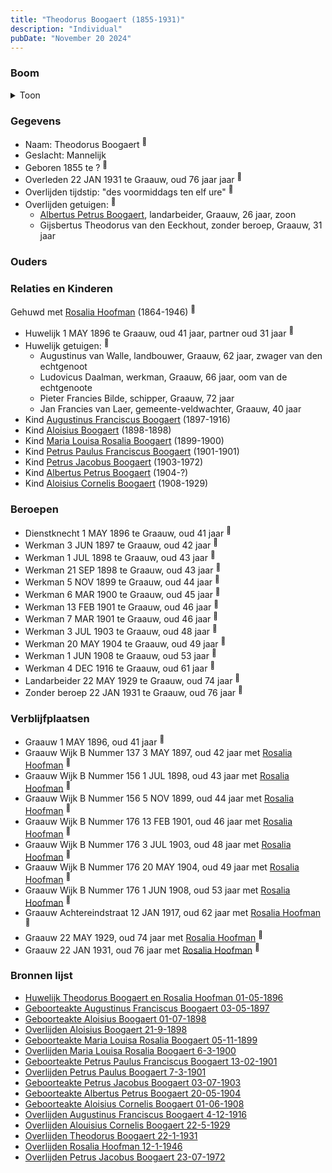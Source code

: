 ```yaml
---
title: "Theodorus Boogaert (1855-1931)"
description: "Individual"
pubDate: "November 20 2024"
---
```


### Boom
<details><summary>Toon</summary>

![test](https://www.plantuml.com/plantuml/svg/bPNVRzem4CVV_LUSseSz8SK9lu8GBNIm3hKTwhf9qpHLJkA2XMCZsn52LV_tEk1G6jZglULoFj_7T-UlBxKXoXGvHth9n8eeaaD2qkLSoK9aLv9B1KOHeQsB2eCMBAEGCfLoklkc-Sfi8ATvGfNU_TA6AYhDPaNHmQuf9rh3CmA0aLGPLGyBbYu5rRhVpmaJWm54w0MXJp3Rfj88xKBE7XPKPb8LsWRAEQ7Ad07Hy3K8SBSD--ZpSJHfJKOsnVCJepnxWNul8SdcCP76SDeR0EwsMd1nuDRBWlD78hB7L4cj4sbnxBemXEdm3d0SOVYY22dM9PYZkPUQS4RWMigdd8WA9GYR0EUJqJWQH_z4WEaFktMttQos_X07LpZDzXkEe-dtrZJBc9YNw-1s-Cjk7RUtK1CBrOxWdBFvmcmevt9jmVQHms9UQCE4BUl4DZXbEZrPuGvuL3QgKdUyJzM4p-ChUoXyVAWXbqopapHT7nfiQtnJqdIzQK8CtyUpTp5xd5kYRBzlPC4qWQhznsYnJ_zRSFVjPvaczaPhszhUsq85mH7PZ9hoMin8mJzeOnnu5Iw2oNXKviBUU9qA3_yDRqfIcPo4mdwpjUrc74J-tQnYEY5S5roRmzcoGcNAektWZg527wWms4ry7FZVumkhFSSpVYMLe9oT8ebyXxqKX-0_XZrqy67yrZCdfus64mxaHEtjXnEKXjE5cjsjsV5xEmvgDgxPOSsEa9EVnc_xgcHK_DadSafGTyJ8tSEQmwPsLw3kmCYDOTqH8ZSATKU4q2KLcNqmNm40)
</details>

### Gegevens
- Naam: Theodorus Boogaert <sup><a href="../s00316/" style="text-decoration:none" title="Huwelijk Theodorus Boogaert en Rosalia Hoofman 01-05-1896">:link:</a></sup>
- Geslacht: Mannelijk
- Geboren 1855 te ? <sup><a href="../s00316/" style="text-decoration:none" title="Huwelijk Theodorus Boogaert en Rosalia Hoofman 01-05-1896">:link:</a></sup>
- Overleden 22 JAN 1931 te Graauw, oud 76 jaar jaar <sup><a href="../s00330/" style="text-decoration:none" title="Overlijden Theodorus Boogaert 22-1-1931">:link:</a></sup>
- Overlijden tijdstip: "des voormiddags ten elf ure" <sup><a href="../s00330/" style="text-decoration:none" title="Overlijden Theodorus Boogaert 22-1-1931">:link:</a></sup>
- Overlijden getuigen: <sup><a href="../s00330/" style="text-decoration:none" title="Overlijden Theodorus Boogaert 22-1-1931">:link:</a></sup>
  - [Albertus Petrus Boogaert](../i00192/), landarbeider, Graauw, 26 jaar, zoon
  - Gijsbertus Theodorus van den Eeckhout, zonder beroep, Graauw, 31 jaar

### Ouders

### Relaties en Kinderen

Gehuwd met [Rosalia Hoofman](../i00024/) (1864-1946) <sup><a href="../s00316/" style="text-decoration:none" title="Huwelijk Theodorus Boogaert en Rosalia Hoofman 01-05-1896">:link:</a></sup>
- Huwelijk 1 MAY 1896 te Graauw, oud 41 jaar, partner oud 31 jaar <sup><a href="../s00316/" style="text-decoration:none" title="Huwelijk Theodorus Boogaert en Rosalia Hoofman 01-05-1896">:link:</a></sup>
- Huwelijk getuigen:  <sup><a href="../s00316/" style="text-decoration:none" title="Huwelijk Theodorus Boogaert en Rosalia Hoofman 01-05-1896">:link:</a></sup>
  - Augustinus van Walle, landbouwer, Graauw, 62 jaar, zwager van den echtgenoot
  - Ludovicus Daalman, werkman, Graauw, 66 jaar, oom van de echtgenoote
  - Pieter Francies Bilde, schipper, Graauw, 72 jaar
  - Jan Francies van Laer, gemeente-veldwachter, Graauw, 40 jaar
- Kind [Augustinus Franciscus Boogaert](../i00187/) (1897-1916)
- Kind [Aloisius Boogaert](../i00188/) (1898-1898)
- Kind [Maria Louisa Rosalia Boogaert](../i00189/) (1899-1900)
- Kind [Petrus Paulus Franciscus Boogaert](../i00190/) (1901-1901)
- Kind [Petrus Jacobus Boogaert](../i00191/) (1903-1972)
- Kind [Albertus Petrus Boogaert](../i00192/) (1904-?)
- Kind [Aloisius Cornelis Boogaert](../i00193/) (1908-1929)

### Beroepen
- Dienstknecht 1 MAY 1896 te Graauw, oud 41 jaar <sup><a href="../s00316/" style="text-decoration:none" title="Huwelijk Theodorus Boogaert en Rosalia Hoofman 01-05-1896">:link:</a></sup>
- Werkman 3 JUN 1897 te Graauw, oud 42 jaar <sup><a href="../s00317/" style="text-decoration:none" title="Geboorteakte Augustinus Franciscus Boogaert 03-05-1897">:link:</a></sup>
- Werkman 1 JUL 1898 te Graauw, oud 43 jaar <sup><a href="../s00318/" style="text-decoration:none" title="Geboorteakte Aloisius Boogaert 01-07-1898">:link:</a></sup>
- Werkman 21 SEP 1898 te Graauw, oud 43 jaar <sup><a href="../s00319/" style="text-decoration:none" title="Overlijden Aloisius Boogaert 21-9-1898 ">:link:</a></sup>
- Werkman 5 NOV 1899 te Graauw, oud 44 jaar <sup><a href="../s00320/" style="text-decoration:none" title="Geboorteakte Maria Louisa Rosalia Boogaert 05-11-1899 ">:link:</a></sup>
- Werkman 6 MAR 1900 te Graauw, oud 45 jaar <sup><a href="../s00321/" style="text-decoration:none" title="Overlijden Maria Louisa Rosalia Boogaert 6-3-1900 ">:link:</a></sup>
- Werkman 13 FEB 1901 te Graauw, oud 46 jaar <sup><a href="../s00322/" style="text-decoration:none" title="Geboorteakte Petrus Paulus Franciscus Boogaert 13-02-1901 ">:link:</a></sup>
- Werkman 7 MAR 1901 te Graauw, oud 46 jaar <sup><a href="../s00323/" style="text-decoration:none" title="Overlijden Petrus Paulus Boogaert 7-3-1901">:link:</a></sup>
- Werkman 3 JUL 1903 te Graauw, oud 48 jaar <sup><a href="../s00324/" style="text-decoration:none" title="Geboorteakte Petrus Jacobus Boogaert 03-07-1903">:link:</a></sup>
- Werkman 20 MAY 1904 te Graauw, oud 49 jaar <sup><a href="../s00325/" style="text-decoration:none" title="Geboorteakte Albertus Petrus Boogaert 20-05-1904">:link:</a></sup>
- Werkman 1 JUN 1908 te Graauw, oud 53 jaar <sup><a href="../s00326/" style="text-decoration:none" title="Geboorteakte Aloisius Cornelis Boogaert 01-06-1908 ">:link:</a></sup>
- Werkman 4 DEC 1916 te Graauw, oud 61 jaar <sup><a href="../s00327/" style="text-decoration:none" title="Overlijden Augustinus Franciscus Boogaert 4-12-1916">:link:</a></sup>
- Landarbeider 22 MAY 1929 te Graauw, oud 74 jaar <sup><a href="../s00329/" style="text-decoration:none" title="Overlijden Alouisius Cornelis Boogaert 22-5-1929 ">:link:</a></sup>
- Zonder beroep 22 JAN 1931 te Graauw, oud 76 jaar <sup><a href="../s00330/" style="text-decoration:none" title="Overlijden Theodorus Boogaert 22-1-1931">:link:</a></sup>

### Verblijfplaatsen
- Graauw  1 MAY 1896, oud 41 jaar  <sup><a href="../s00316/" style="text-decoration:none" title="Huwelijk Theodorus Boogaert en Rosalia Hoofman 01-05-1896">:link:</a></sup>
- Graauw Wijk B Nummer 137 3 MAY 1897, oud 42 jaar met [Rosalia Hoofman](../i00024/) <sup><a href="../s00317/" style="text-decoration:none" title="Geboorteakte Augustinus Franciscus Boogaert 03-05-1897">:link:</a></sup>
- Graauw Wijk B Nummer 156 1 JUL 1898, oud 43 jaar met [Rosalia Hoofman](../i00024/) <sup><a href="../s00318/" style="text-decoration:none" title="Geboorteakte Aloisius Boogaert 01-07-1898">:link:</a></sup>
- Graauw Wijk B Nummer 156 5 NOV 1899, oud 44 jaar met [Rosalia Hoofman](../i00024/) <sup><a href="../s00320/" style="text-decoration:none" title="Geboorteakte Maria Louisa Rosalia Boogaert 05-11-1899 ">:link:</a></sup>
- Graauw Wijk B Nummer 176 13 FEB 1901, oud 46 jaar met [Rosalia Hoofman](../i00024/) <sup><a href="../s00322/" style="text-decoration:none" title="Geboorteakte Petrus Paulus Franciscus Boogaert 13-02-1901 ">:link:</a></sup>
- Graauw Wijk B Nummer 176 3 JUL 1903, oud 48 jaar met [Rosalia Hoofman](../i00024/) <sup><a href="../s00324/" style="text-decoration:none" title="Geboorteakte Petrus Jacobus Boogaert 03-07-1903">:link:</a></sup>
- Graauw Wijk B Nummer 176 20 MAY 1904, oud 49 jaar met [Rosalia Hoofman](../i00024/) <sup><a href="../s00325/" style="text-decoration:none" title="Geboorteakte Albertus Petrus Boogaert 20-05-1904">:link:</a></sup>
- Graauw Wijk B Nummer 176 1 JUN 1908, oud 53 jaar met [Rosalia Hoofman](../i00024/) <sup><a href="../s00326/" style="text-decoration:none" title="Geboorteakte Aloisius Cornelis Boogaert 01-06-1908 ">:link:</a></sup>
- Graauw Achtereindstraat 12 JAN 1917, oud 62 jaar met [Rosalia Hoofman](../i00024/) <sup><a href="../s00328/" style="text-decoration:none" title="Vonnis 12-01-1917 uitgesproken te Middelburg">:link:</a></sup>
- Graauw  22 MAY 1929, oud 74 jaar met [Rosalia Hoofman](../i00024/) <sup><a href="../s00329/" style="text-decoration:none" title="Overlijden Alouisius Cornelis Boogaert 22-5-1929 ">:link:</a></sup>
- Graauw  22 JAN 1931, oud 76 jaar met [Rosalia Hoofman](../i00024/) <sup><a href="../s00330/" style="text-decoration:none" title="Overlijden Theodorus Boogaert 22-1-1931">:link:</a></sup>

### Bronnen lijst
- [Huwelijk Theodorus Boogaert en Rosalia Hoofman 01-05-1896](../s00316/)
- [Geboorteakte Augustinus Franciscus Boogaert 03-05-1897](../s00317/)
- [Geboorteakte Aloisius Boogaert 01-07-1898](../s00318/)
- [Overlijden Aloisius Boogaert 21-9-1898 ](../s00319/)
- [Geboorteakte Maria Louisa Rosalia Boogaert 05-11-1899 ](../s00320/)
- [Overlijden Maria Louisa Rosalia Boogaert 6-3-1900 ](../s00321/)
- [Geboorteakte Petrus Paulus Franciscus Boogaert 13-02-1901 ](../s00322/)
- [Overlijden Petrus Paulus Boogaert 7-3-1901](../s00323/)
- [Geboorteakte Petrus Jacobus Boogaert 03-07-1903](../s00324/)
- [Geboorteakte Albertus Petrus Boogaert 20-05-1904](../s00325/)
- [Geboorteakte Aloisius Cornelis Boogaert 01-06-1908 ](../s00326/)
- [Overlijden Augustinus Franciscus Boogaert 4-12-1916](../s00327/)
- [Overlijden Alouisius Cornelis Boogaert 22-5-1929 ](../s00329/)
- [Overlijden Theodorus Boogaert 22-1-1931](../s00330/)
- [Overlijden Rosalia Hoofman 12-1-1946 ](../s00033/)
- [Overlijden Petrus Jacobus Boogaert 23-07-1972](../s00331/)